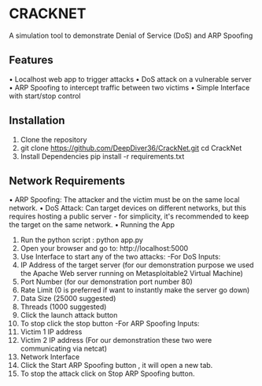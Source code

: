 # CRACKNET
A simulation tool to demonstrate Denial of Service (DoS) and ARP Spoofing
## Features
•	Localhost web app to trigger attacks
•	DoS attack on a vulnerable server
•	ARP Spoofing to intercept traffic between two victims
•	Simple Interface with start/stop control
## Installation
1.	Clone the repository
2.	git clone https://github.com/DeepDiver36/CrackNet.git
cd CrackNet
3.	Install Dependencies pip install -r requirements.txt
## Network Requirements
•	ARP Spoofing: The attacker and the victim must be on the same local network.
•	DoS Attack: Can target devices on different networks, but this requires hosting a public server - for simplicity, it's recommended to keep the target on the same network.
•	Running the App
1.	Run the python script : python app.py
2.	Open your browser and go to: http://localhost:5000
3.	Use Interface to start any of the two attacks:
-For DoS Inputs:
1.	IP Address of the target server (for our demonstration purpose we used the Apache Web server running on Metasploitable2 Virtual Machine)
2.	Port Number (for our demonstration port number 80)
3.	Rate Limit (0 is preferred if want to instantly make the server go down)
4.	Data Size (25000 suggested)
5.	Threads (1000 suggested)
6.	Click the launch attack button
7.	To stop click the stop button
-For ARP Spoofing Inputs:
1.	Victim 1 IP address
2.	Victim 2 IP address (For our demonstration these two were communicating via netcat)
3.	Network Interface
4.	Click the Start ARP Spoofing button , it will open a new tab.
5.	To stop the attack click on Stop ARP Spoofing button.

